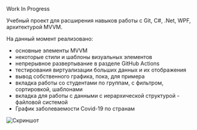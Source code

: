 Work In Progress

Учебный проект для расширения навыков работы с Git, C#, .Net, WPF, архитектурой MVVM.

На данный момент реализовано: 
 - основные элементы MVVM
 - некоторые стили и шаблоны визуальных элементов
 - непрерывное развертывание в разделе GitHub Actions
 - тестирования виртуализации больших данных и их отображения
 - вывод собственного графика, пока, для примера
 - вкладка работы со студентами по группам, с фильтром, сортировкой, шаблонами
 - вкладка для работы с данными с иерархической структурой - файловой системой
 - График заболеваемости Covid-19 по странам

![Скриншот](https://i.ibb.co/hZkv4LQ/Screenshot-3.png)
